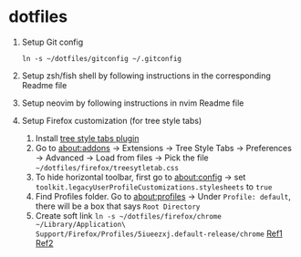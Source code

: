 # dotfiles


1. Setup Git config
   ```
   ln -s ~/dotfiles/gitconfig ~/.gitconfig
   ```

2. Setup zsh/fish shell by following instructions in the corresponding Readme file
3. Setup neovim by following instructions in nvim Readme file

4. Setup Firefox customization (for tree style tabs)
    1. Install [tree style tabs plugin](https://addons.mozilla.org/en-US/firefox/addon/tree-style-tab/)
    2. Go to [about:addons](about:addons) -> Extensions -> Tree Style Tabs ->
        Preferences -> Advanced -> Load from files -> Pick the file `~/dotfiles/firefox/treesytletab.css`
    3. To hide horizontal toolbar, first go to [about:config](about:config) ->
        set `toolkit.legacyUserProfileCustomizations.stylesheets` to `true`
    4. Find Profiles folder. Go to [about:profiles](about:profiles) -> Under `Profile: default`, there will be a box that says `Root Directory`
    5. Create soft link
        `ln -s ~/dotfiles/firefox/chrome ~/Library/Application\ Support/Firefox/Profiles/5iueezxj.default-release/chrome`
        [Ref1](https://github.com/piroor/treestyletab/wiki/Code-snippets-for-custom-style-rules)
        [Ref2](https://gist.github.com/eizedev/f0a65275859b16e2649656d2e283dc81)
